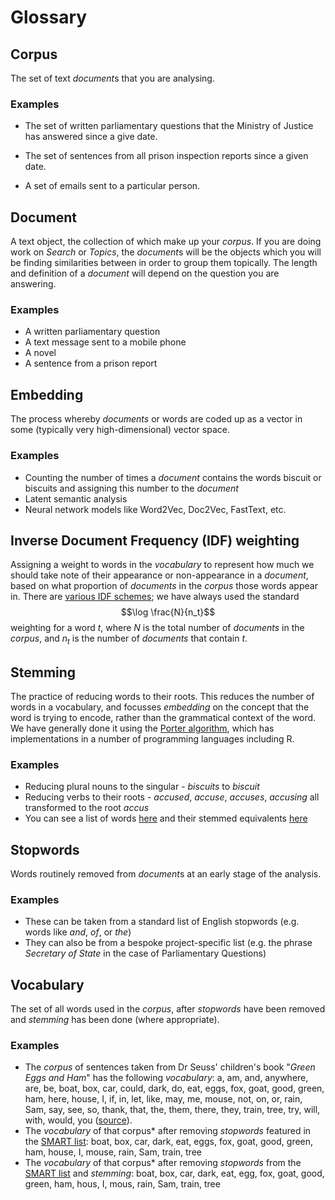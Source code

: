 # Glossary

## Corpus
The set of text *document*s that you are analysing.
### Examples
* The set of written parliamentary questions that the Ministry of Justice has answered since a give date.

* The set of sentences from all prison inspection reports since a given date.

* A set of emails sent to a particular person.

## Document
A text object, the collection of which make up your *corpus*. If you are doing work on *Search* or *Topics*, the *document*s will be the objects which you will be finding similarities between in order to group them topically. The length and definition of a *document* will depend on the question you are answering.
### Examples
* A written parliamentary question
* A text message sent to a mobile phone
* A novel
* A sentence from a prison report

## Embedding
The process whereby *documents* or words are coded up as a vector in some (typically very high-dimensional) vector space.
### Examples
* Counting the number of times a *document* contains the words biscuit or biscuits and assigning this number to the  *document*
* Latent semantic analysis
* Neural network models like Word2Vec, Doc2Vec, FastText, etc.

## Inverse Document Frequency (IDF) weighting
Assigning a weight to words in the *vocabulary* to represent how much we should take note of their appearance or non-appearance in a *document*, based on what proportion of *documents* in the *corpus* those words appear in. There are [various IDF schemes](https://en.wikipedia.org/wiki/Tf%E2%80%93idf#Inverse_document_frequency_2); we have always used the standard
$$\log \frac{N}{n_t}$$
weighting for a word $t$, where $N$ is the total number of *documents* in the *corpus*, and $n_t$ is the number of *documents* that contain $t$.

## Stemming
The practice of reducing words to their roots. This reduces the number of words in a vocabulary, and focusses *embedding* on the concept that the word is trying to encode, rather than the grammatical context of the word. We have generally done it using the [Porter algorithm](https://tartarus.org/martin/PorterStemmer/), which has implementations in a number of programming languages including R.
### Examples
* Reducing plural nouns to the singular - *biscuits* to *biscuit*
* Reducing verbs to their roots - *accused*, *accuse*, *accuses*, *accusing* all transformed to the root *accus*
* You can see a list of words [here](https://tartarus.org/martin/PorterStemmer/voc.txt) and their stemmed equivalents [here](https://tartarus.org/martin/PorterStemmer/output.txt)

## Stopwords
Words routinely removed from *document*s at an early stage of the analysis.
### Examples
* These can be taken from a standard list of English stopwords (e.g. words like *and*, *of*, or *the*)
* They can also be from a bespoke project-specific list (e.g. the phrase *Secretary of State* in the case of Parliamentary Questions)

## Vocabulary
The set of all words used in the *corpus*, after *stopwords* have been removed and *stemming* has been done (where appropriate).
### Examples
* The *corpus* of sentences taken from Dr Seuss' children's book "*Green Eggs and Ham*" has the following *vocabulary*:
a, am, and, anywhere, are, be, boat, box, car, could, dark, do, eat, eggs, fox, goat, good, green, ham, here, house, I, if, in, let, like, may, me, mouse, not, on, or, rain, Sam, say, see, so, thank, that, the, them, there, they, train, tree, try, will, with, would, you ([source](https://wordobject.wordpress.com/2011/05/18/lists-green-eggs-and-ham/)).
* The *vocabulary* of that  corpus* after removing *stopwords* featured in the [SMART list](http://www.lextek.com/manuals/onix/stopwords2.html):
boat, box, car, dark, eat, eggs, fox, goat, good, green, ham, house, I, mouse, rain, Sam, train, tree
* The *vocabulary* of that  corpus* after removing *stopwords* from the [SMART list](http://www.lextek.com/manuals/onix/stopwords2.html) and *stemming*:
boat, box, car, dark, eat, egg, fox, goat, good, green, ham, hous, I, mous, rain, Sam, train, tree
